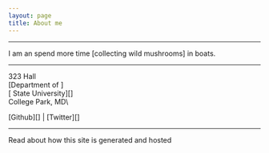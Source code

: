 ```yaml
---
layout: page
title: About me
---
```


* * * * *
I am an spend more time [collecting wild
mushrooms] in boats.

* * * * *
323 Hall\
[Department of ]\
[ State University][]\
College Park, MD\

[Github][] | [Twitter][]

* * * * *

Read about
  how this site is generated and hosted
